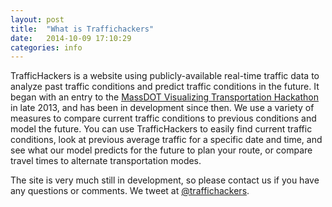 ```yaml
---
layout: post
title:  "What is Traffichackers"
date:   2014-10-09 17:10:29
categories: info
---
```

TrafficHackers is a website using publicly-available real-time traffic data to analyze past traffic conditions and predict traffic conditions in the future. It began with an entry to the [MassDOT Visualizing Transportation Hackathon][hackathon] in late 2013, and has been in development since then. We use a variety of measures to compare current traffic conditions to previous conditions and model the future. You can use TrafficHackers to easily find current traffic conditions, look at previous average traffic for a specific date and time, and see what our model predicts for the future to plan your route, or compare travel times to alternate transportation modes.

The site is very much still in development, so please contact us if you have any questions or comments. We tweet at [@traffichackers][traffichackers].

[traffichackers]: https://twitter.com/traffichackers
[hackathon]:      http://masstransporthack.challengepost.com
